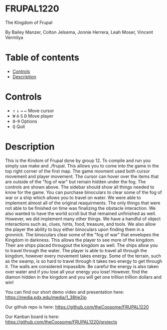 # FRUPAL1220
The Kingdom of Frupal

By Bailey Manzer, Colton Jelsema, Jonnie Herrera, Leah Moser, Vincent Vermilya
# Table of contents
- [Controls](#controls)
- [Description](#description)
# Controls
- <kbd>↑</kbd> <kbd>↓</kbd> <kbd>→</kbd> <kbd>←</kbd> Move cursor
- <kbd>W</kbd> <kbd>A</kbd> <kbd>S</kbd> <kbd>D</kbd> Move player
- <kbd>0</kbd>-<kbd>9</kbd> Options
- <kbd>Q</kbd> Quit
# Description
This is the Kindom of Frupal done by group 12. To compile and run you simply use make
and ./frupal. This allows you to come into the game in the top right corner of the first map.
The game movment used both cursor movement and player movement. The cursor can hover 
over the items that are outside of the "fog of war" but remain hidden under the fog. 
The controls are shown above. The sidebar should show all things needed to know for the game.
You can purchase binoculars to clear some of the fog of war or a ship which allows you to 
travel on water. We were able to implement almost all of the original reaquirments. The only 
things that were not able to be finished on time was finalizing the obstacle interaction. 
We also wanted to have the world scroll but that remained unfinished as well. However, we
did implement many other things. We have a handful of object interactions such as, clues, hints,
food, treasure, and tools. We also allow the player the ability to buy either binoculars
upon finding them in a grovnick. The binoculars clear some of the "fog of war" that envelopes 
the Kingdom in darkness. This allows the player to see more of the kingdom. Their are ships 
placed througout the kingdom as well. The ships allow you to travel through the water. The player
is able to travel all through the kingdom, however every movement takes energy. Some  of the 
terrain, such as the swamp, is so hard to travel through it takes two energy to get through it. 
The walls are considered impassible. Be careful the energy is also taken over water and if
you lose all your energy you lose! However, find the diamon hidden in the kingdom and you will
get one trillion trillion dollars and win! 

You can find our short demo video and presentation here: https://media.pdx.edu/media/1_38tje2ip

Our github repo is here: https://github.com/theCoosome/FRUPAL1220

Our Kanban board is here: https://github.com/theCoosome/FRUPAL1220/projects

